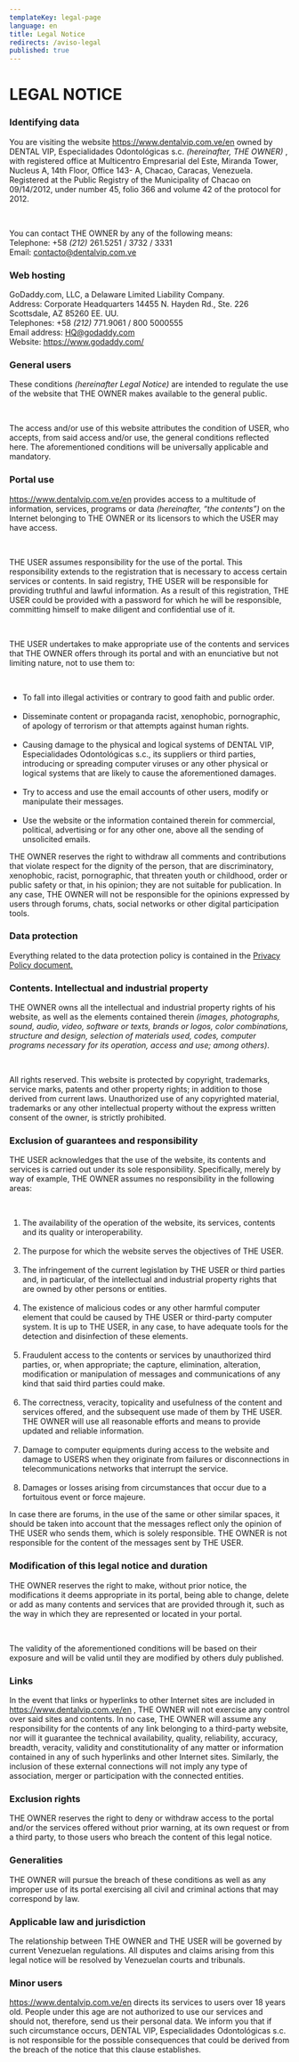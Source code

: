 ```yaml
---
templateKey: legal-page
language: en
title: Legal Notice
redirects: /aviso-legal
published: true
---
```


<div class="dv-legal-advise container-fluid dv-main-menu">
  <h1 class="dv-page-titles text-left">LEGAL NOTICE</h1>
  <h3 class="dv-page-titles text-left">Identifying data</h3>
  <div class="paragraph-group">
    <p>
      You are visiting the website
      <a href="/en" class="dv-link-green">https://www.dentalvip.com.ve/en</a>
      owned by DENTAL VIP, Especialidades Odontológicas s.c.
      <i>(hereinafter, THE OWNER)</i> , with registered office at Multicentro
      Empresarial del Este, Miranda Tower, Nucleus A, 14th Floor, Office 143- A,
      Chacao, Caracas, Venezuela. Registered at the Public Registry of the
      Municipality of Chacao on 09/14/2012, under number 45, folio 366 and
      volume 42 of the protocol for 2012.
    </p>
    <br />
    <p>
      You can contact THE OWNER by any of the following means:<br />Telephone:
      +58 <i>(212)</i> 261.5251 / 3732 / 3331<br />Email:
      <a href="mailto:contacto@dentalvip.com.ve" class="dv-link-green"
        >contacto@dentalvip.com.ve</a
      >
    </p>
  </div>
  <h3 class="dv-page-titles text-left">Web hosting</h3>
  <div class="paragraph-group">
    <p>
      GoDaddy.com, LLC, a Delaware Limited Liability Company.<br />Address:
      Corporate Headquarters 14455 N. Hayden Rd., Ste. 226 Scottsdale, AZ 85260
      EE. UU.<br />Telephones: +58 <i>(212)</i> 771.9061 / 800 5000555<br />Email
      address:
      <a href="mailto:HQ@godaddy.com" class="dv-link-green">HQ@godaddy.com</a
      ><br />Website:
      <a
        rel="noopener noreferrer"
        target="_blank"
        class="dv-link-green"
        href="https://www.godaddy.com/"
        >https://www.godaddy.com/</a
      >
    </p>
  </div>
  <h3 class="dv-page-titles text-left">General users</h3>
  <div class="paragraph-group">
    <p>
      These conditions <i>(hereinafter Legal Notice)</i> are intended to
      regulate the use of the website that THE OWNER makes available to the
      general public.
    </p>
    <br />
    <p>
      The access and/or use of this website attributes the condition of USER,
      who accepts, from said access and/or use, the general conditions reflected
      here. The aforementioned conditions will be universally applicable and
      mandatory.
    </p>
  </div>
  <h3 class="dv-page-titles text-left">Portal use</h3>
  <div class="paragraph-group">
    <p>
      <a class="dv-link-green" href="/en/">https://www.dentalvip.com.ve/en</a>
      provides access to a multitude of information, services, programs or data
      <i>(hereinafter, “the contents”)</i> on the Internet belonging to THE
      OWNER or its licensors to which the USER may have access.
    </p>
    <br />
    <p>
      THE USER assumes responsibility for the use of the portal. This
      responsibility extends to the registration that is necessary to access
      certain services or contents. In said registry, THE USER will be
      responsible for providing truthful and lawful information. As a result of
      this registration, THE USER could be provided with a password for which he
      will be responsible, committing himself to make diligent and confidential
      use of it.
    </p>
    <br />
    <p>
      THE USER undertakes to make appropriate use of the contents and services
      that THE OWNER offers through its portal and with an enunciative but not
      limiting nature, not to use them to:
    </p>
    <br />
    <ul>
      <li>
        To fall into illegal activities or contrary to good faith and public
        order.
      </li>
      <br />
      <li>
        Disseminate content or propaganda racist, xenophobic, pornographic, of
        apology of terrorism or that attempts against human rights.
      </li>
      <br />
      <li>
        Causing damage to the physical and logical systems of DENTAL VIP,
        Especialidades Odontológicas s.c., its suppliers or third parties,
        introducing or spreading computer viruses or any other physical or
        logical systems that are likely to cause the aforementioned damages.
      </li>
      <br />
      <li>
        Try to access and use the email accounts of other users, modify or
        manipulate their messages.
      </li>
      <br />
      <li>
        Use the website or the information contained therein for commercial,
        political, advertising or for any other one, above all the sending of
        unsolicited emails.
      </li>
    </ul>
    <p>
      THE OWNER reserves the right to withdraw all comments and contributions
      that violate respect for the dignity of the person, that are
      discriminatory, xenophobic, racist, pornographic, that threaten youth or
      childhood, order or public safety or that, in his opinion; they are not
      suitable for publication. In any case, THE OWNER will not be responsible
      for the opinions expressed by users through forums, chats, social networks
      or other digital participation tools.
    </p>
  </div>
  <h3 class="dv-page-titles text-left">Data protection</h3>
  <div class="paragraph-group">
    <p>
      Everything related to the data protection policy is contained in the
      <a
        rel="noopener noreferrer"
        target="_blank"
        href="/en/privacy-policy/"
        class="dv-link-green"
        >Privacy Policy document.</a
      >
    </p>
  </div>
  <h3 class="dv-page-titles text-left">
    Contents. Intellectual and industrial property
  </h3>
  <div class="paragraph-group">
    <p>
      THE OWNER owns all the intellectual and industrial property rights of his
      website, as well as the elements contained therein
      <i
        >(images, photographs, sound, audio, video, software or texts, brands or
        logos, color combinations, structure and design, selection of materials
        used, codes, computer programs necessary for its operation, access and
        use; among others)</i
      >.
    </p>
    <br />
    <p>
      All rights reserved. This website is protected by copyright, trademarks,
      service marks, patents and other property rights; in addition to those
      derived from current laws. Unauthorized use of any copyrighted material,
      trademarks or any other intellectual property without the express written
      consent of the owner, is strictly prohibited.
    </p>
  </div>
  <h3 class="dv-page-titles text-left">
    Exclusion of guarantees and responsibility
  </h3>
  <div class="paragraph-group">
    <p>
      THE USER acknowledges that the use of the website, its contents and
      services is carried out under its sole responsibility. Specifically,
      merely by way of example, THE OWNER assumes no responsibility in the
      following areas:
    </p>
    <br />
    <ol>
      <li>
        The availability of the operation of the website, its services, contents
        and its quality or interoperability.
      </li>
      <br />
      <li>
        The purpose for which the website serves the objectives of THE USER.
      </li>
      <br />
      <li>
        The infringement of the current legislation by THE USER or third parties
        and, in particular, of the intellectual and industrial property rights
        that are owned by other persons or entities.
      </li>
      <br />
      <li>
        The existence of malicious codes or any other harmful computer element
        that could be caused by THE USER or third-party computer system. It is
        up to THE USER, in any case, to have adequate tools for the detection
        and disinfection of these elements.
      </li>
      <br />
      <li>
        Fraudulent access to the contents or services by unauthorized third
        parties, or, when appropriate; the capture, elimination, alteration,
        modification or manipulation of messages and communications of any kind
        that said third parties could make.
      </li>
      <br />
      <li>
        The correctness, veracity, topicality and usefulness of the content and
        services offered, and the subsequent use made of them by THE USER. THE
        OWNER will use all reasonable efforts and means to provide updated and
        reliable information.
      </li>
      <br />
      <li>
        Damage to computer equipments during access to the website and damage to
        USERS when they originate from failures or disconnections in
        telecommunications networks that interrupt the service.
      </li>
      <br />
      <li>
        Damages or losses arising from circumstances that occur due to a
        fortuitous event or force majeure.
      </li>
    </ol>
    <p>
      In case there are forums, in the use of the same or other similar spaces,
      it should be taken into account that the messages reflect only the opinion
      of THE USER who sends them, which is solely responsible. THE OWNER is not
      responsible for the content of the messages sent by THE USER.
    </p>
  </div>
  <h3 class="dv-page-titles text-left">
    Modification of this legal notice and duration
  </h3>
  <div class="paragraph-group">
    <p>
      THE OWNER reserves the right to make, without prior notice, the
      modifications it deems appropriate in its portal, being able to change,
      delete or add as many contents and services that are provided through it,
      such as the way in which they are represented or located in your portal.
    </p>
    <br />
    <p>
      The validity of the aforementioned conditions will be based on their
      exposure and will be valid until they are modified by others duly
      published.
    </p>
  </div>
  <h3 class="dv-page-titles text-left">Links</h3>
  <div class="paragraph-group">
    <p>
      In the event that links or hyperlinks to other Internet sites are included
      in
      <a href="/en" class="dv-link-green">https://www.dentalvip.com.ve/en</a> ,
      THE OWNER will not exercise any control over said sites and contents. In
      no case, THE OWNER will assume any responsibility for the contents of any
      link belonging to a third-party website, nor will it guarantee the
      technical availability, quality, reliability, accuracy, breadth, veracity,
      validity and constitutionality of any matter or information contained in
      any of such hyperlinks and other Internet sites. Similarly, the inclusion
      of these external connections will not imply any type of association,
      merger or participation with the connected entities.
    </p>
  </div>
  <h3 class="dv-page-titles text-left">Exclusion rights</h3>
  <div class="paragraph-group">
    <p>
      THE OWNER reserves the right to deny or withdraw access to the portal
      and/or the services offered without prior warning, at its own request or
      from a third party, to those users who breach the content of this legal
      notice.
    </p>
  </div>
  <h3 class="dv-page-titles text-left">Generalities</h3>
  <div class="paragraph-group">
    <p>
      THE OWNER will pursue the breach of these conditions as well as any
      improper use of its portal exercising all civil and criminal actions that
      may correspond by law.
    </p>
  </div>
  <h3 class="dv-page-titles text-left">Applicable law and jurisdiction</h3>
  <div class="paragraph-group">
    <p>
      The relationship between THE OWNER and THE USER will be governed by
      current Venezuelan regulations. All disputes and claims arising from this
      legal notice will be resolved by Venezuelan courts and tribunals.
    </p>
  </div>
  <h3 class="dv-page-titles text-left">Minor users</h3>
  <div class="paragraph-group">
    <p>
      <a href="/en" class="dv-link-green">https://www.dentalvip.com.ve/en</a>
      directs its services to users over 18 years old. People under this age are
      not authorized to use our services and should not, therefore, send us
      their personal data. We inform you that if such circumstance occurs,
      DENTAL VIP, Especialidades Odontológicas s.c. is not responsible for the
      possible consequences that could be derived from the breach of the notice
      that this clause establishes.
    </p>
  </div>
</div>
